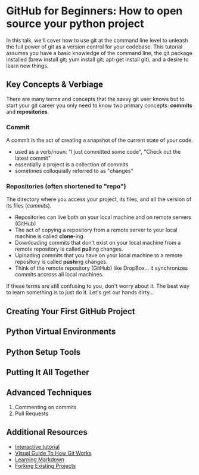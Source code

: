 # GitHub for Beginners: How to open source your python project

In this talk, we'll cover how to use git at the command line level to unleash the full power of git as a version control for your codebase. This tutorial assumes you have a basic knowledge of the command line, the git package installed (brew install git; yum install git; apt-get install git), and a desire to learn new things.

## Key Concepts & Verbiage

There are many terms and concepts that the savvy git user knows but to start your git career you only need to know two primary concepts: **commits** and **repositories**.

### Commit

A commit is the act of creating a snapshot of the current state of your code. 

 - used as a verb/noun: "I just committed some code", "Check out the latest commit"
 - essentially a project is a collection of commits
 - sometimes colloquially referred to as "changes"


### Repositories (often shortened to "repo")

The directory where you access your project, its files, and all the version of its files (*commits*).  

 - Repositories can live both on your local machine and on remote servers (GitHub)
 - The act of copying a repository from a remote server to your local machine is called **clone**-ing.
 - Downloading commits that don't exist on your local machine from a remote repository is called **pull**ing changes.
 - Uploading commits that you have on your local machine to a remote repository is called **push**ing changes.
 - Think of the remote repository (GitHub) like DropBox... it synchronizes commits accross all local machines.

If these terms are still confusing to you, don't worry about it. The best way to learn something is to just do it. Let's get our hands dirty...

## Creating Your First GitHub Project

### 

## Python Virtual Environments



## Python Setup Tools



## Putting It All Together



## Advanced Techniques

1. Commenting on commits 
2. Pull Requests

## Additional Resources

 - [Interactive tutorial](https://try.github.io/levels/1/challenges/1)
 - [Visual Guide To How Git Works](http://marklodato.github.io/visual-git-guide/index-en.html)
 - [Learning Markdown](https://guides.github.com/features/mastering-markdown/)
 - [Forking Existing Projects](https://guides.github.com/activities/forking/)

